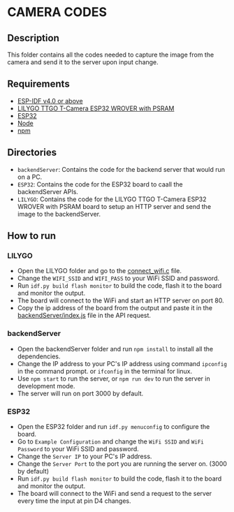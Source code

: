 # CAMERA CODES

## Description
This folder contains all the codes needed to capture the image from the camera and send it to the server upon input change.

## Requirements
- [ESP-IDF v4.0 or above](https://docs.espressif.com/projects/esp-idf/en/latest/esp32/get-started/)
- [LILYGO TTGO T-Camera ESP32 WROVER with PSRAM](http://www.lilygo.cn/prod_view.aspx?TypeId=50067&Id=1273&FId=t3:50067:3)
- [ESP32](https://www.tme.eu/eg/en/details/esp32-devkitc-s1/development-kits-for-data-transmission/espressif/)
- [Node](https://nodejs.org/en/download/) 
- [npm](https://www.npmjs.com/get-npm) 

## Directories 
- `backendServer`: Contains the code for the backend server that would run on a PC.
- `ESP32`: Contains the code for the ESP32 board to caall the backendServer APIs.
- `LILYGO`: Contains the code for the LILYGO TTGO T-Camera ESP32 WROVER with PSRAM board to setup an HTTP server and send the image to the backendServer.

## How to run


### LILYGO
- Open the LILYGO folder and go to the [connect_wifi.c](./LILYGO/main/connect_wifi.c) file.
- Change the `WIFI_SSID` and `WIFI_PASS` to your WiFi SSID and password.
- Run `idf.py build flash monitor` to build the code, flash it to the board and monitor the output.
- The board will connect to the WiFi and start an HTTP server on port 80.
- Copy the ip address of the board from the output and paste it in the [backendServer/index.js](./backendServer/index.js) file in the API request.


### backendServer
- Open the backendServer folder and run `npm install` to install all the dependencies.
- Change the IP address to your PC's IP address using command `ipconfig` in the command prompt. or `ifconfig` in the terminal for linux.
- Use `npm start` to run the server, or `npm run dev` to run the server in development mode.
- The server will run on port 3000 by default.


### ESP32
- Open the ESP32 folder and run `idf.py menuconfig` to configure the board.
- Go to `Example Configuration` and change the `WiFi SSID` and `WiFi Password` to your WiFi SSID and password.
- Change the `Server IP` to your PC's IP address.
- Change the `Server Port` to the port you are running the server on. (3000 by default)
- Run `idf.py build flash monitor` to build the code, flash it to the board and monitor the output.
- The board will connect to the WiFi and send a request to the server every time the input at pin D4 changes.
